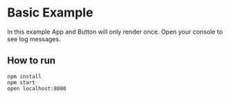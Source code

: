 # Basic Example

In this example App and Button will only render once. Open your console to see log messages.

## How to run
```
npm install
npm start
open localhost:8080
```
